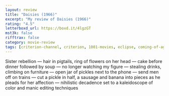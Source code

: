 ```yaml
---
layout: review
title: "Daisies (1966)"
excerpt: "My review of Daisies (1966)"
rating: "4.5"
letterboxd_url: https://boxd.it/4lgzGT
mst3k: false
rifftrax: false
category: movie-review
tags: [criterion-channel, criterion, 1001-movies, eclipse, coming-of-age, written-by-women, directed-by-women, good-for-her, solidarity, sight-and-sound]
---
```


Sister rebellion — hair in pigtails, ring of flowers on her head — cake before dinner followed by soup — no longer watching my figure — stealing drinks, climbing on furniture — open jar of pickles next to the phone — send men off on trains — cut a pickle in half, a sausage and banana into pieces as he pleads for her affection — nihilistic decadence set to a kaleidoscope of color and manic editing techniques
